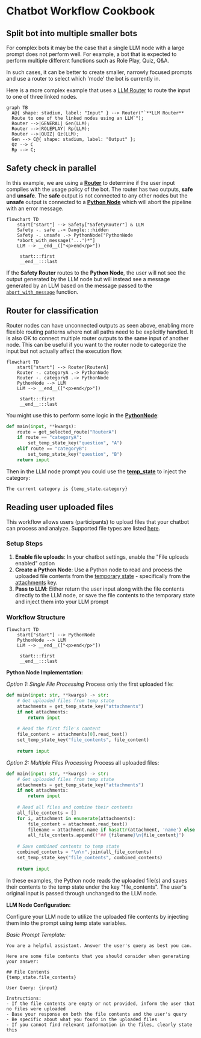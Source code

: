 # Chatbot Workflow Cookbook

## Split bot into multiple smaller bots

For complex bots it may be the case that a single LLM node with a large prompt does not perform well. For example, a bot that is expected to perform multiple different functions such as Role Play, Quiz, Q&A.

In such cases, it can be better to create smaller, narrowly focused prompts and use a router to select which 'mode' the bot is currently in.

Here is a more complex example that uses a [LLM Router][router] to route the input to one of three linked nodes.

``` mermaid
graph TB
  A@{ shape: stadium, label: "Input" } --> Router("`**LLM Router**
  Route to one of the linked nodes using an LLM`");
  Router -->|GENERAL| Gen(LLM);
  Router -->|ROLEPLAY| Rp(LLM);
  Router -->|QUIZ| Qz(LLM);
  Gen --> C@{ shape: stadium, label: "Output" };
  Qz --> C
  Rp --> C;
```

## Safety check in parallel
In this example, we are using a [**Router**][router] to determine if the user input complies with the usage policy of the bot. The router has two outputs, **safe** and **unsafe**. The **safe** output is not connected to any other nodes but the **unsafe** output is connected to a [**Python Node**][python] which will abort the pipeline with an error message.

```mermaid
flowchart TD
    start["start"] --> Safety["SafetyRouter"] & LLM
    Safety -. safe .-> Dangle:::hidden
    Safety -. unsafe .-> PythonNode["PythonNode
    *abort_with_message('...')*"]
    LLM --> __end__(["<p>end</p>"])

     start:::first
     __end__:::last
```

If the **Safety Router** routes to the **Python Node**, the user will not see the output generated by the LLM node but will instead see a message generated by an LLM based on the message passed to the [`abort_with_message`][abort] function.

## Router for classification
Router nodes can have unconnected outputs as seen above, enabling more flexible routing patterns where not all paths need to be explicitly handled. It is also OK to connect multiple router outputs to the same input of another node. This can be useful if you want to the router node to categorize the input but not actually affect the execution flow.

```mermaid
flowchart TD
    start["start"] --> Router[RouterA]
    Router -. categoryA .-> PythonNode
    Router -. categoryB .-> PythonNode
    PythonNode --> LLM
    LLM --> __end__(["<p>end</p>"])

     start:::first
     __end__:::last
```

You might use this to perform some logic in the [**PythonNode**][python]:

```python
def main(input, **kwargs):
    route = get_selected_route("RouterA")
    if route == "categoryA":
        set_temp_state_key("question", "A")
    elif route == "categoryB":
        set_temp_state_key("question", "B")
    return input
```

Then in the LLM node prompt you could use the [**temp_state**][prompt_vars] to inject the category:

```
The current category is {temp_state.category}
```

## Reading user uploaded files

This workflow allows users (participants) to upload files that your chatbot can process and analyze. Supported file types are listed [here][code_node_supported_file_types].

### Setup Steps

1. **Enable file uploads**: In your chatbot settings, enable the "File uploads enabled" option
2. **Create a Python Node**: Use a Python node to read and process the uploaded file contents from the [temporary state][temp_state] - specifically from the [attachments][attachments] key.
3. **Pass to LLM**: Either return the user input along with the file contents directly to the LLM node, or save the file contents to the temporary state and inject them into your LLM prompt

### Workflow Structure

```mermaid
flowchart TD
    start["start"] --> PythonNode
    PythonNode --> LLM
    LLM --> __end__(["<p>end</p>"])

     start:::first
     __end__:::last
```

**Python Node Implementation:**

*Option 1: Single File Processing*
Process only the first uploaded file:

```python
def main(input: str, **kwargs) -> str: 
    # Get uploaded files from temp state
    attachments = get_temp_state_key("attachments")
    if not attachments:
        return input
    
    # Read the first file's content
    file_content = attachments[0].read_text()
    set_temp_state_key("file_contents", file_content)
    
    return input
```

*Option 2: Multiple Files Processing*
Process all uploaded files:

```python
def main(input: str, **kwargs) -> str: 
    # Get uploaded files from temp state
    attachments = get_temp_state_key("attachments")
    if not attachments:
        return input
    
    # Read all files and combine their contents
    all_file_contents = []
    for i, attachment in enumerate(attachments):
        file_content = attachment.read_text()
        filename = attachment.name if hasattr(attachment, 'name') else f"File {i+1}"
        all_file_contents.append(f"## {filename}\n{file_content}")
    
    # Save combined contents to temp state
    combined_contents = "\n\n".join(all_file_contents)
    set_temp_state_key("file_contents", combined_contents)
    
    return input
```

In these examples, the Python node reads the uploaded file(s) and saves their contents to the temp state under the key "file_contents". The user's original input is passed through unchanged to the LLM node. 

**LLM Node Configuration:**

Configure your LLM node to utilize the uploaded file contents by injecting them into the prompt using temp state variables.

*Basic Prompt Template:*
```
You are a helpful assistant. Answer the user's query as best you can.

Here are some file contents that you should consider when generating your answer:

## File Contents
{temp_state.file_contents}

User Query: {input}

Instructions:
- If the file contents are empty or not provided, inform the user that no files were uploaded
- Base your response on both the file contents and the user's query
- Be specific about what you found in the uploaded files
- If you cannot find relevant information in the files, clearly state this
```

[abort]: ../concepts/pipelines/nodes.md#python_node.abort_with_message
[python]: ../concepts/pipelines/nodes.md#python-node
[router]: ../concepts/pipelines/nodes.md#llm-router
[prompt_vars]: ../concepts/prompt_variables.md
[temp_state]: ../concepts/pipelines/nodes.md#temporary-state
[attachments]: ../concepts/pipelines/nodes.md#attachments
[code_node_supported_file_types]: ../concepts/pipelines/nodes.md#supported-file-types
